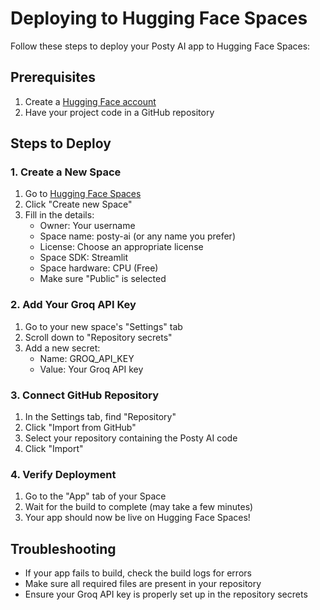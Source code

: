 # Deploying to Hugging Face Spaces

Follow these steps to deploy your Posty AI app to Hugging Face Spaces:

## Prerequisites
1. Create a [Hugging Face account](https://huggingface.co/join)
2. Have your project code in a GitHub repository

## Steps to Deploy

### 1. Create a New Space
1. Go to [Hugging Face Spaces](https://huggingface.co/spaces)
2. Click "Create new Space"
3. Fill in the details:
   - Owner: Your username
   - Space name: posty-ai (or any name you prefer)
   - License: Choose an appropriate license
   - Space SDK: Streamlit
   - Space hardware: CPU (Free)
   - Make sure "Public" is selected

### 2. Add Your Groq API Key
1. Go to your new space's "Settings" tab
2. Scroll down to "Repository secrets"
3. Add a new secret:
   - Name: GROQ_API_KEY
   - Value: Your Groq API key

### 3. Connect GitHub Repository
1. In the Settings tab, find "Repository"
2. Click "Import from GitHub"
3. Select your repository containing the Posty AI code
4. Click "Import"

### 4. Verify Deployment
1. Go to the "App" tab of your Space
2. Wait for the build to complete (may take a few minutes)
3. Your app should now be live on Hugging Face Spaces!

## Troubleshooting
- If your app fails to build, check the build logs for errors
- Make sure all required files are present in your repository
- Ensure your Groq API key is properly set up in the repository secrets 